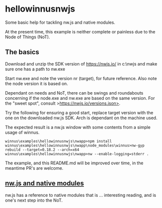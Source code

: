 # hellowinnusnwjs

Some basic help for tackling nw.js and native modules.

At the present time, this example is neither complete or painless due to the Node of Things (NoT).

## The basics

Download and unzip the SDK version of <https://nwjs.io/> in c:\nwjs and make sure one has a path to nw.exe

Start nw.exe and note the version nr (target), for future reference. Also note the node version it is based on.

Dependant on needs and NoT, there can be swings and roundabouts concerning if the node.exe and nw.exe are based on the same version.
For the "sweet spot", consult >https://nwjs.io/versions.json>.

Try the following for ensuring a good start, replace target version with the one on the downloaded nw.js SDK. 
Arch is dependant on the machine used.

The expected result is a nw.js window with some contents from a simple usage of winnus.

```
winnus\examples\hellowinnusnwjs\nwapp>npm install
winnus\examples\hellowinnusnwjs\nwapp\node_modules\winnus>nw-gyp rebuild --target=0.18.2 --arch=x64
winnus\examples\hellowinnusnwjs\nwapp>nw --enable-logging=stderr .
```

The example, and this README.md will be improved over time, in the meantime PR's are welcome.

## [nw.js and native modules](http://docs.nwjs.io/en/latest/For%20Users/Advanced/Use%20Native%20Node%20Modules/)

nw.js has a reference to native modules that is ... interesting reading, and is one's next step into the NoT.